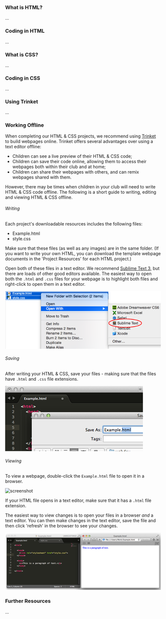### What is HTML?

...

### Coding in HTML

...

### What is CSS?

...

### Coding in CSS

...

### Using Trinket

...

### Working Offline

When completing our HTML & CSS projects, we recommend using [Trinket](https://trinket.io) to build webpages online. Trinket offers several advantages over using a text editor offline:

+ Children can see a live preview of their HTML & CSS code;
+ Children can save their code online, allowing them to access their webpages both within their club and at home;
+ Children can share their webpages with others, and can remix webpages shared with them.

However, there may be times when children in your club will need to write HTML & CSS code offline. The following is a short guide to writing, editing and viewing HTML & CSS offline.

###### Writing

Each project's downloadable resources includes the following files:

+ Example.html
+ style.css

Make sure that these files (as well as any images) are in the same folder. (If you want to write your own HTML, you can download the template webpage documents in the 'Project Resources' for each HTML project.)

Open both of these files in a text editor. We recommend [Sublime Text 3](http://www.sublimetext.com/3), but there are loads of other good editors available. The easiest way to open both the `.html` and `.css` files for your webpage is to highlight both files and right-click to open them in a text editor.

![screenshot](images/html/offline-open.png)

###### Saving

After writing your HTML & CSS, save your files - making sure that the files have `.html` and `.css` file extensions.

![screenshot](images/html/offline-save.png)

###### Viewing

To view a webpage, double-click the `Example.html` file to open it in a browser.

![screenshot](01/offline-view.png)

If your HTML file opens in a text editor, make sure that it has a `.html` file extension.

The easiest way to view changes is to open your files in a browser _and_ a text editor. You can then make changes in the text editor, save the file and then click 'refresh' in the browser to see your changes.

![screenshot](images/html/offline-edit.png)

### Further Resources

...
